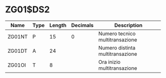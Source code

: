 # ZG01$DS2

| Name | Type | Length | Decimals | Description |
| ---- | ---- | ------ | -------- | ----------- |
| ZG01NT | P | 15 | 0 | Numero tecnico multitransazione |
| ZG01DT | A | 24 |  | Numero distinta multitransazione |
| ZG01OI | T | 8 |  | Ora inizio multitransazione |

